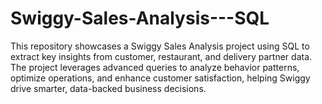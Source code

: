 # Swiggy-Sales-Analysis---SQL
This repository showcases a Swiggy Sales Analysis project using SQL to extract key insights from customer, restaurant, and delivery partner data. The project leverages advanced queries to analyze behavior patterns, optimize operations, and enhance customer satisfaction, helping Swiggy drive smarter, data-backed business decisions.
